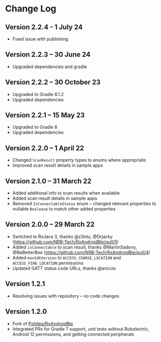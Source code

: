 Change Log
==========

## Version 2.2.4 - 1 July 24

* Fixed issue with publishing

## Version 2.2.3 – 30 June 24

* Upgraded dependencies and gradle

## Version 2.2.2 – 30 October 23

* Upgraded to Gradle 8.1.2
* Upgraded dependencies

## Version 2.2.1 – 15 May 23

* Upgraded to Gradle 8
* Upgraded dependencies

## Version 2.2.0 – 1 April 22

* Changed `ScanResult` property types to enums where appropriate
* Improved scan result details in sample apps

## Version 2.1.0 – 31 March 22

* Added additional info to scan results when available
* Added scan result details in sample apps
* Removed `IsConnectableStatus` enum – changed relevant properties to nullable `Boolean`s to match other added properties

## Version 2.0.0 – 29 March 22
* Switched to RxJava 3, thanks @z3ntu, @Drjacky (https://github.com/NRB-Tech/RxAndroidBle/pull/5)
* Added `isConnectable` to scan result, thanks @MartinSadovy, @BeBetterBee (https://github.com/NRB-Tech/RxAndroidBle/pull/4)
* Added `maxSdkVersion` to `ACCESS_COARSE_LOCATION` and `ACCESS_FINE_LOCATION` permissions
* Updated GATT status code URLs, thanks @ariccio

## Version 1.2.1
* Resolving issues with repository – no code changes

## Version 1.2.0
* Fork of [Polidea/RxAndroidBle](https://github.com/Polidea/RxAndroidBle)
* Integrated PRs for Gradle 7 support, unit tests without Robolectric, Android 12 permissions, and getting connected peripherals
